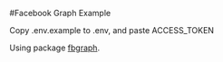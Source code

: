 #Facebook Graph Example

Copy .env.example to .env, and paste ACCESS_TOKEN

Using package [fbgraph](https://github.com/criso/fbgraph).